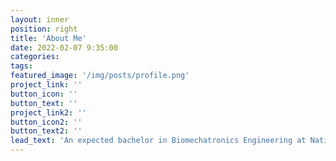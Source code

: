 ```yaml
---
layout: inner
position: right
title: 'About Me'
date: 2022-02-07 9:35:00
categories:
tags:
featured_image: '/img/posts/profile.png'
project_link: ''
button_icon: ''
button_text: ''
project_link2: ''
button_icon2: ''
button_text2: ''
lead_text: 'An expected bachelor in Biomechatronics Engineering at National Taiwan University.'
---
```


